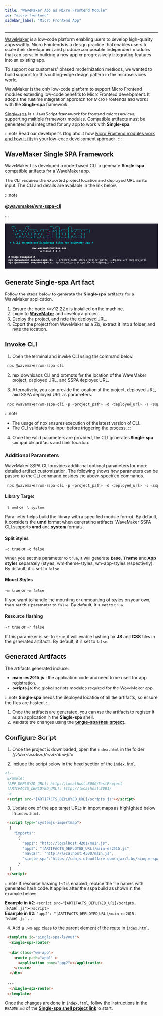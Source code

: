 ```yaml
---
title: "WaveMaker App as Micro Frontend Module"
id: "micro-frontend"
sidebar_label: "Micro Frontend App"
---
```

---

[WaveMaker](https://www.wavemakeronline.com/) is a low-code platform enabling users to develop high-quality apps swiftly. Micro Frontends is a design practice that enables users to scale their development and produce composable independent modules that can serve in building a new app or progressively integrating features into an existing app. 

To support our customers' phased modernization methods, we wanted to build support for this cutting-edge design pattern in the microservices world.
 
WaveMaker is the only low-code platform to support Micro Frontend modules extending low-code benefits to Micro Frontend development. It adopts the runtime integration approach for Micro Frontends and works with the **Single-spa** framework. 

[Single-spa](https://single-spa.js.org/) is a JavaScript framework for frontend microservices, supporting multiple framework modules. Compatible artifacts must be generated and integrated for any app to work with **Single-spa**.

:::note
Read our developer's blog about how [Micro Frontend modules work and how it fits](/learn/blog/2020/02/25/wavemaker-micro-front-end-support) in your low-code development approach.
:::

## WaveMaker Single SPA Framework

WaveMaker has developed a node-based CLI to generate **Single-spa** compatible artifacts for a WaveMaker app.

The CLI requires the exported project location and deployed URL as its input. The CLI and details are available in the link below.

:::note
#### [**@wavemaker/wm-sspa-cli**](https://www.npmjs.com/package/@wavemaker/wm-sspa-cli)
:::

[![screenshot](/learn/assets/wm-sspa-cli.png)](/learn/assets/wm-sspa-cli.png)

## Generate Single-spa Artifact

Follow the steps below to generate the **Single-spa** artifacts for a WaveMaker application.

1. Ensure the node >=v12.22.x is installed on the machine.
2. Login to **[WaveMaker](https://www.wavemakeronline.com/)** and develop a project.
3. Deploy the project, and note the deployed URL.
3. Export the project from WaveMaker as a Zip, extract it into a folder, and note the location.

## Invoke CLI

1. Open the terminal and invoke CLI using the command below.

```js
 npx @wavemaker/wm-sspa-cli
 ``` 

2. npx downloads CLI and prompts for the location of the WaveMaker project, deployed URL, and SSPA deployed URL.

3. Alternatively, you can provide the location of the project, deployed URL, and SSPA deployed URL as parameters.

```js
 npx @wavemaker/wm-sspa-cli -p <project_path> -d <deployed_url> -s <sspa_deployed_url>
```

:::note
- The usage of npx ensures execution of the latest version of CLI.
- The CLI validates the input before triggering the process. 
:::

4. Once the valid parameters are provided, the CLI generates **Single-spa** compatible artifacts and their location.


### Additional Parameters

WaveMaker SSPA CLI provides additional optional parameters for more detailed artifact customization. The following shows how parameters can be passed to the CLI command besides the above-specified commands. 

```js
 npx @wavemaker/wm-sspa-cli -p <project_path> -d <deployed_url> -s <sspa_deployed_url> -l <library_target> -c <true/false> -m <true/false> -r <true/false>
```

#### Library Target

`-l umd` or `-l system` 

Parameter helps build the library with a specified module format. By default, it considers the **umd** format when generating artifacts. WaveMaker SSPA CLI supports **umd** and **system** formats.

#### Split Styles

`-c true` or `-c false` 

When you set this parameter to `true`, it will generate **Base**, **Theme** and **App styles** separately (styles, wm-theme-styles, wm-app-styles respectively). By default, it is set to `false`.

#### Mount Styles

`-m true` or `-m false`

If you want to handle the mounting or unmounting of styles on your own, then set this parameter to `false`. By default, it is set to `true`.

#### Resource Hashing

`-r true` or `-r false`

If this parameter is set to `true`, it will enable hashing for **JS** and **CSS** files in the generated artifacts. By default, it is set to `false`.

## Generated Artifacts

The artifacts generated include: 

- **main-es2015.js** : the application code and need to be used for app registration.
- **scripts.js**: the global scripts modules required for the WaveMaker app.

:::note
**Single-spa** needs the deployed location of all the artifacts, so ensure the files are hosted.
:::

1. Once the artifacts are generated, you can use the artifacts to register it as an application in the **Single-spa** shell.
2. Validate the changes using the [**Single-spa shell project**](https://github.com/joeldenning/coexisting-angular-microfrontends).

## Configure Script

1. Once the project is downloaded, open the `index.html` in the folder *[folder-location]/root-html-file*

2. Include the script below in the head section of the `index.html`.

```html
<!-- 
 Example: 
 [APP_DEPLOYED_URL]: http://localhost:8080/TestProject 
 [ARTIFACTS_DEPLOYED_URL]: http://localhost:8081/
-->
 <script src="[ARTIFACTS_DEPLOYED_URL]/scripts.js"></script>
```

3. Update one of the app target URLs in import maps as highlighted below in `index.html`.

```html
 <script type="systemjs-importmap">
  {
    "imports": 
      {
        "app1": "http://localhost:4201/main.js",
        "app2": "[ARTIFACTS_DEPLOYED_URL]/main-es2015.js",
        "navbar": "http://localhost:4300/main.js",
        "single-spa":"https://cdnjs.cloudflare.com/ajax/libs/single-spa/4.3.5/system/single-spa.min.js"
      }
  }
 </script>
```
:::note
If resource hashing (-r) is enabled, replace the file names with generated hash code. It applies after the sspa build as shown in the example below:

**Example in #2**: `<script src="[ARTIFACTS_DEPLOYED_URL]/scripts.[HASH].js"></script>`  
**Example in #3**: `"app2": "[ARTIFACTS_DEPLOYED_URL]/main-es2015.[HASH].js"`
:::

4. Add a `.wm-app` class to the parent element of the route in `index.html`.

```html
 <template id="single-spa-layout">
  <single-spa-router>
 ---
  <div class="wm-app">
    <route path="app2" >
      <application name="app2"></application>
    </route>
  </div>

 ---
  </single-spa-router>
 </template>
```

Once the changes are done in `index.html`, follow the instructions in the `README.md` of the [**Single-spa shell project link**](https://github.com/joeldenning/coexisting-angular-microfrontends) to start.

